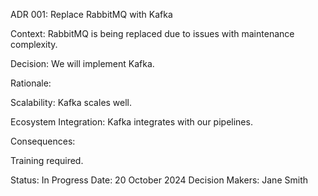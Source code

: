 ADR 001: Replace RabbitMQ with Kafka

Context: RabbitMQ is being replaced due to issues with maintenance complexity.

Decision: We will implement Kafka.

Rationale:

Scalability: Kafka scales well.

Ecosystem Integration: Kafka integrates with our pipelines.

Consequences:

Training required.

Status: In Progress Date: 20 October 2024 Decision Makers: Jane Smith